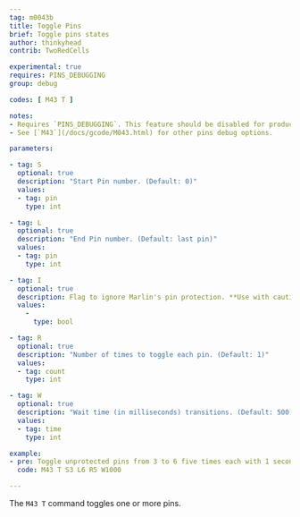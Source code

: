 ```yaml
---
tag: m0043b
title: Toggle Pins
brief: Toggle pins states
author: thinkyhead
contrib: TwoRedCells

experimental: true
requires: PINS_DEBUGGING
group: debug

codes: [ M43 T ]

notes:
- Requires `PINS_DEBUGGING`. This feature should be disabled for production use.
- See [`M43`](/docs/gcode/M043.html) for other pins debug options.

parameters:

- tag: S
  optional: true
  description: "Start Pin number. (Default: 0)"
  values:
  - tag: pin
    type: int

- tag: L
  optional: true
  description: "End Pin number. (Default: last pin)"
  values:
  - tag: pin
    type: int

- tag: I
  optional: true
  description: Flag to ignore Marlin's pin protection. **Use with caution!**
  values:
    -
      type: bool

- tag: R
  optional: true
  description: "Number of times to toggle each pin. (Default: 1)"
  values:
  - tag: count
    type: int

- tag: W
  optional: true
  description: "Wait time (in milliseconds) transitions. (Default: 500)."
  values:
  - tag: time
    type: int

example:
- pre: Toggle unprotected pins from 3 to 6 five times each with 1 second low / high pulses.
  code: M43 T S3 L6 R5 W1000

---
```


The `M43 T` command toggles one or more pins.
